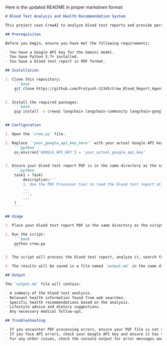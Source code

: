Here is the updated README in proper markdown format:

```markdown
# Blood Test Analysis and Health Recommendation System

This project uses CrewAI to analyze blood test reports and provide personalized health recommendations. It leverages AI agents to interpret blood test results, search for relevant health information, and compile actionable advice.

## Prerequisites

Before you begin, ensure you have met the following requirements:

- You have a Google API key for the Gemini model.
- You have Python 3.7+ installed.
- You have a blood test report in PDF format.

## Installation

1. Clone this repository:
    ```bash
    git clone https://github.com/Pratyush-12345/Crew_Blood_Report_Agent.git
    ```

2. Install the required packages:
    ```bash
    pip install -U crewai langchain langchain-community langchain-google-genai duckduckgo-search pypdf
    ```

## Configuration

1. Open the `crew.py` file.

2. Replace `'your_google_api_key_here'` with your actual Google API key:
    ```python
    os.environ['GOOGLE_API_KEY'] = 'your_actual_google_api_key'
    ```

3. Ensure your blood test report PDF is in the same directory as the script, or update the file path in the task1 description:
    ```python
    task1 = Task(
        description='''
        1. Use the PDF Processor tool to read the blood test report at "Your_Blood_Report.pdf".
        ...
        ''',
        ...
    )
    ```

## Usage

1. Place your blood test report PDF in the same directory as the script, named `Blood_Report.pdf` (or update the file name in the script).

2. Run the script:
    ```bash
    python crew.py
    ```

3. The script will process the blood test report, analyze it, search for relevant health information, and provide recommendations.

4. The results will be saved in a file named `output.md` in the same directory.

## Output

The `output.md` file will contain:

- A summary of the blood test analysis.
- Relevant health information found from web searches.
- Specific health recommendations based on the analysis.
- Lifestyle advice and dietary suggestions.
- Any necessary medical follow-ups.

## Troubleshooting

- If you encounter PDF processing errors, ensure your PDF file is not corrupted and is readable.
- If you face API errors, check your Google API key and ensure it has the necessary permissions.
- For any other issues, check the console output for error messages and ensure all prerequisites are met.
```

